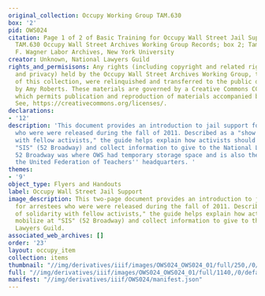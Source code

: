 ```yaml
---
original_collection: Occupy Working Group TAM.630
box: '2'
pid: OWS024
citation: Page 1 of 2 of Basic Training for Occupy Wall Street Jail Support, 2011;
  TAM.630 Occupy Wall Street Archives Working Group Records; box 2; Tamiment Library/Robert
  F. Wagner Labor Archives, New York University
creator: Unknown, National Lawyers Guild
rights_and_permisisons: Any rights (including copyright and related rights to publicity
  and privacy) held by the Occupy Wall Street Archives Working Group, the creator
  of this collection, were relinquished and transferred to the public domain in 2013
  by Amy Roberts. These materials are governed by a Creative Commons CC0 license,
  which permits publication and reproduction of materials accompanied by full attribution.
  See, https://creativecommons.org/licenses/.
declarations:
- '12'
description: 'This document provides an introduction to jail support for arrestees
  who were were released during the fall of 2011. Described as a "show of solidarity
  with fellow activists," the guide helps explain how activists should mobilize at
  "SIS" (52 Broadway) and collect information to give to the National Lawyers Guild.
  52 Broadway was where OWS had temporary storage space and is also the location of
  the United Federation of Teachers'' headquarters. '
themes:
- '9'
object_type: Flyers and Handouts
label: Occupy Wall Street Jail Support
image_description: This two-page document provides an introduction to jail support
  for arrestees who were were released during the fall of 2011. Described as a "show
  of solidarity with fellow activists," the guide helps explain how activists should
  mobilize at "SIS" (52 Broadway) and collect information to give to the National
  Lawyers Guild.
associated_web_archives: []
order: '23'
layout: occupy_item
collection: items
thumbnail: "//img/derivatives/iiif/images/OWS024_OWS024_01/full/250,/0/default.jpg"
full: "//img/derivatives/iiif/images/OWS024_OWS024_01/full/1140,/0/default.jpg"
manifest: "//img/derivatives/iiif/OWS024/manifest.json"
---
```

